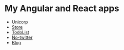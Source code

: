 <h1>My Angular and React apps</h1>

<ul>
	<li><a href="https://almalib.github.io/unicorp/">Unicorp</a></li>
	<li><a href="https://almalib.github.io/store/">Store</a></li>
	<li><a href="https://almalib.github.io/todoList/">TodoList</a></li>
	<li><a href="https://almalib.github.io/no-twitter/">No-twitter</a></li>
	<li><a href="https://almalib.github.io/angular-app/">Blog</a></li>
</ul>
    
